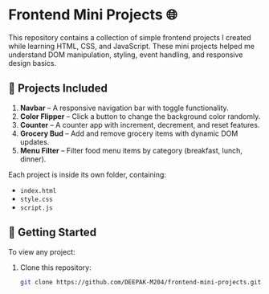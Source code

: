
# Frontend Mini Projects 🌐

This repository contains a collection of simple frontend projects I created while learning HTML, CSS, and JavaScript. These mini projects helped me understand DOM manipulation, styling, event handling, and responsive design basics.

## 📁 Projects Included

1. **Navbar** – A responsive navigation bar with toggle functionality.
2. **Color Flipper** – Click a button to change the background color randomly.
3. **Counter** – A counter app with increment, decrement, and reset features.
4. **Grocery Bud** – Add and remove grocery items with dynamic DOM updates.
5. **Menu Filter** – Filter food menu items by category (breakfast, lunch, dinner).

Each project is inside its own folder, containing:
- `index.html`
- `style.css`
- `script.js`

## 🚀 Getting Started

To view any project:
1. Clone this repository:
   ```bash
   git clone https://github.com/DEEPAK-M204/frontend-mini-projects.git
